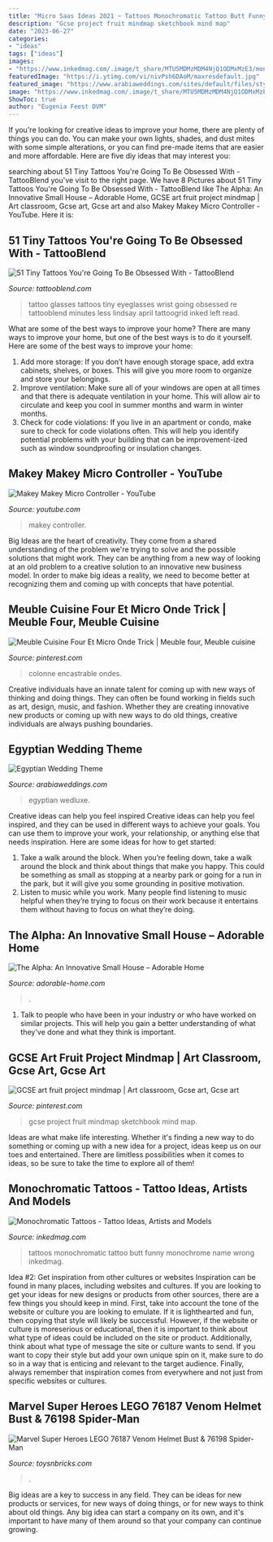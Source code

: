 ```yaml
---
title: "Micro Saas Ideas 2021 ~ Tattoos Monochromatic Tattoo Butt Funny Monochrome Name Wrong Inkedmag"
description: "Gcse project fruit mindmap sketchbook mind map"
date: "2023-06-27"
categories:
- "ideas"
tags: ["ideas"]
images:
- "https://www.inkedmag.com/.image/t_share/MTU5MDMzMDM4NjQ1ODMxMzE3/monochrome_feature.jpg"
featuredImage: "https://i.ytimg.com/vi/nivPsh6DAoM/maxresdefault.jpg"
featured_image: "https://www.arabiaweddings.com/sites/default/files/styles/460x600/public/albums/2020/06/23/egyptian_wedding_theme_3.jpg?itok=T_SWRsj8"
image: "https://www.inkedmag.com/.image/t_share/MTU5MDMzMDM4NjQ1ODMxMzE3/monochrome_feature.jpg"
ShowToc: true
author: "Eugenia Feest DVM"
---
```



If you're looking for creative ideas to improve your home, there are plenty of things you can do. You can make your own lights, shades, and dust mites with some simple alterations, or you can find pre-made items that are easier and more affordable. Here are five diy ideas that may interest you: 

	

		
searching about 51 Tiny Tattoos You&#039;re Going To Be Obsessed With - TattooBlend you've visit to the right page. We have 8 Pictures about 51 Tiny Tattoos You&#039;re Going To Be Obsessed With - TattooBlend like The Alpha: An Innovative Small House – Adorable Home, GCSE art fruit project mindmap | Art classroom, Gcse art, Gcse art and also Makey Makey Micro Controller - YouTube. Here it is:
		
    
## 51 Tiny Tattoos You&#039;re Going To Be Obsessed With - TattooBlend

<img loading=lazy src="https://tattooblend.com/wp-content/uploads/2016/09/glasses-tattoo.jpg" onerror="this.onerror=null;this.src='https://tse2.mm.bing.net/th?id=OIP.xdMlU4p0V_UL7z8YFGQgBAHaHV&amp;pid=15.1';" alt="51 Tiny Tattoos You&#039;re Going To Be Obsessed With - TattooBlend">

_Source: tattooblend.com_

>tattoo glasses tattoos tiny eyeglasses wrist going obsessed re tattooblend minutes less lindsay april tattoogrid inked left read. 

	

What are some of the best ways to improve your home?
There are many ways to improve your home, but one of the best ways is to do it yourself. Here are some of the best ways to improve your home: 
1. Add more storage: If you don’t have enough storage space, add extra cabinets, shelves, or boxes. This will give you more room to organize and store your belongings. 
2. Improve ventilation: Make sure all of your windows are open at all times and that there is adequate ventilation in your home. This will allow air to circulate and keep you cool in summer months and warm in winter months. 
3. Check for code violations: If you live in an apartment or condo, make sure to check for code violations often. This will help you identify potential problems with your building that can be improvement-ized such as window soundproofing or insulation changes.

    
## Makey Makey Micro Controller - YouTube

<img loading=lazy src="https://i.ytimg.com/vi/nivPsh6DAoM/maxresdefault.jpg" onerror="this.onerror=null;this.src='https://tse4.mm.bing.net/th?id=OIP.TXSBJbpuxRQZlBAZUsTVHAHaEK&amp;pid=15.1';" alt="Makey Makey Micro Controller - YouTube">

_Source: youtube.com_

>makey controller. 

	

Big Ideas are the heart of creativity. They come from a shared understanding of the problem we're trying to solve and the possible solutions that might work. They can be anything from a new way of looking at an old problem to a creative solution to an innovative new business model. In order to make big ideas a reality, we need to become better at recognizing them and coming up with concepts that have potential.

    
## Meuble Cuisine Four Et Micro Onde Trick | Meuble Four, Meuble Cuisine

<img loading=lazy src="https://i.pinimg.com/originals/6a/d6/a2/6ad6a2b733c710b75f2e042dac314ade.jpg" onerror="this.onerror=null;this.src='https://tse4.mm.bing.net/th?id=OIP.L7vCzSS4OJEmUcUnLci12wHaJ4&amp;pid=15.1';" alt="Meuble Cuisine Four Et Micro Onde Trick | Meuble four, Meuble cuisine">

_Source: pinterest.com_

>colonne encastrable ondes. 

	

Creative individuals have an innate talent for coming up with new ways of thinking and doing things. They can often be found working in fields such as art, design, music, and fashion. Whether they are creating innovative new products or coming up with new ways to do old things, creative individuals are always pushing boundaries.

    
## Egyptian Wedding Theme

<img loading=lazy src="https://www.arabiaweddings.com/sites/default/files/styles/460x600/public/albums/2020/06/23/egyptian_wedding_theme_3.jpg?itok=T_SWRsj8" onerror="this.onerror=null;this.src='https://tse4.mm.bing.net/th?id=OIP.qHcV4_elNe40nisx8jZmMAAAAA&amp;pid=15.1';" alt="Egyptian Wedding Theme">

_Source: arabiaweddings.com_

>egyptian wedluxe. 

	

Creative ideas can help you feel inspired
Creative ideas can help you feel inspired, and they can be used in different ways to achieve your goals. You can use them to improve your work, your relationship, or anything else that needs inspiration. Here are some ideas for how to get started: 
1. Take a walk around the block. When you’re feeling down, take a walk around the block and think about things that make you happy. This could be something as small as stopping at a nearby park or going for a run in the park, but it will give you some grounding in positive motivation. 
2. Listen to music while you work. Many people find listening to music helpful when they’re trying to focus on their work because it entertains them without having to focus on what they’re doing.

    
## The Alpha: An Innovative Small House – Adorable Home

<img loading=lazy src="https://adorable-home.com/wp-content/uploads/2016/08/Innovative-Small-House-12-684x1024.jpg" onerror="this.onerror=null;this.src='https://tse4.mm.bing.net/th?id=OIP.82Xn4rptjKOoIw4dRW0_1gHaLF&amp;pid=15.1';" alt="The Alpha: An Innovative Small House – Adorable Home">

_Source: adorable-home.com_

>. 

	

1. Talk to people who have been in your industry or who have worked on similar projects. This will help you gain a better understanding of what they've done and what they think is important.

    
## GCSE Art Fruit Project Mindmap | Art Classroom, Gcse Art, Gcse Art

<img loading=lazy src="https://i.pinimg.com/736x/ad/c8/29/adc8298ec5bbf2c87618ff17a252da01.jpg" onerror="this.onerror=null;this.src='https://tse2.mm.bing.net/th?id=OIP.KuWmn5qG0lMNIxQb_ZMlPAHaJ4&amp;pid=15.1';" alt="GCSE art fruit project mindmap | Art classroom, Gcse art, Gcse art">

_Source: pinterest.com_

>gcse project fruit mindmap sketchbook mind map. 

	

Ideas are what make life interesting. Whether it's finding a new way to do something or coming up with a new idea for a project, ideas keep us on our toes and entertained. There are limitless possibilities when it comes to ideas, so be sure to take the time to explore all of them!

    
## Monochromatic Tattoos - Tattoo Ideas, Artists And Models

<img loading=lazy src="https://www.inkedmag.com/.image/t_share/MTU5MDMzMDM4NjQ1ODMxMzE3/monochrome_feature.jpg" onerror="this.onerror=null;this.src='https://tse4.mm.bing.net/th?id=OIP.QzwOyLzYU0WXFWFFszwDQQHaHa&amp;pid=15.1';" alt="Monochromatic Tattoos - Tattoo Ideas, Artists and Models">

_Source: inkedmag.com_

>tattoos monochromatic tattoo butt funny monochrome name wrong inkedmag. 

	

Idea #2: Get inspiration from other cultures or websites
Inspiration can be found in many places, including websites and cultures. If you are looking to get your ideas for new designs or products from other sources, there are a few things you should keep in mind. First, take into account the tone of the website or culture you are looking to emulate. If it is lighthearted and fun, then copying that style will likely be successful. However, if the website or culture is moreserious or educational, then it is important to think about what type of ideas could be included on the site or product. Additionally, think about what type of message the site or culture wants to send. If you want to copy their style but add your own unique spin on it, make sure to do so in a way that is enticing and relevant to the target audience. Finally, always remember that inspiration comes from everywhere and not just from specific websites or cultures.

    
## Marvel Super Heroes LEGO 76187 Venom Helmet Bust &amp; 76198 Spider-Man

<img loading=lazy src="https://www.toysnbricks.com/wp-content/uploads/2021/04/LEGO-Marvel-Spider-Man-Super-Heroes-76187-Venom-Helmet-Bust-Front-Box-April-2021.jpg" onerror="this.onerror=null;this.src='https://tse4.mm.bing.net/th?id=OIP.1PcrpH9DvWy_l8XiWTg2QAAAAA&amp;pid=15.1';" alt="Marvel Super Heroes LEGO 76187 Venom Helmet Bust &amp; 76198 Spider-Man">

_Source: toysnbricks.com_

>. 

	

Big ideas are a key to success in any field. They can be ideas for new products or services, for new ways of doing things, or for new ways to think about old things. Any big idea can start a company on its own, and it's important to have many of them around so that your company can continue growing.

